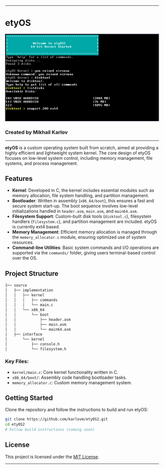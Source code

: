 
---

# etyOS

![etyOS Logo](./github/image.png)

### Created by **Mikhail Karlov**

---

**etyOS** is a custom operating system built from scratch, aimed at providing a highly efficient and lightweight system kernel. The core design of etyOS focuses on low-level system control, including memory management, file systems, and process management.

## Features

- **Kernel**: Developed in C, the kernel includes essential modules such as memory allocation, file system handling, and partition management.
- **Bootloader**: Written in assembly (`x86_64/boot`), this ensures a fast and secure system start-up. The boot sequence involves low-level initializations handled in `header.asm`, `main.asm`, and `main64.asm`.
- **Filesystem Support**: Custom-built disk tools (`disktool.c`), filesystem handlers (`filesystem.c`), and partition management are included. etyOS is currently ext4 based.
- **Memory Management**: Efficient memory allocation is managed through the `memory_allocator.c` module, ensuring optimized use of system resources.
- **Command-line Utilities**: Basic system commands and I/O operations are supported via the `commands/` folder, giving users terminal-based control over the OS.

## Project Structure

```plaintext
├── source
│   ├── implementation
│   │   ├── kernel
│   │   │   ├── commands
│   │   │   └── main.c
│   │   └── x86_64
│   │       └── boot
│   │           ├── header.asm
│   │           ├── main.asm
│   │           └── main64.asm
│   ├── interface
│       └── kernel
│           ├── console.h
│           └── filesystem.h
```

### Key Files:

- `kernel/main.c`: Core kernel functionality written in C.
- `x86_64/boot/`: Assembly code handling bootloader tasks.
- `memory_allocator.c`: Custom memory management system.

## Getting Started

Clone the repository and follow the instructions to build and run etyOS:

```bash
git clone https://github.com/karlovm/etyOS2.git
cd etyOS2
# Follow build instructions (coming soon)
```

## License

This project is licensed under the [MIT License](LICENSE).

---

